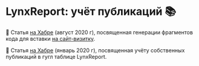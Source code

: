 # LynxReport: учёт публикаций :books:

:round_pushpin: Статья [на Хабре](https://habr.com/ru/post/485594/) (август 2020 г), посвященная генерации фрагментов кода для вставки [на сайт-визитку](https://github.com/empenoso/empenoso.github.io).

:round_pushpin: Статья [на Хабре](https://habr.com/ru/post/485594/) (январь 2020 г), посвященная учёту собственных публикаций в гугл таблице LynxReport.
